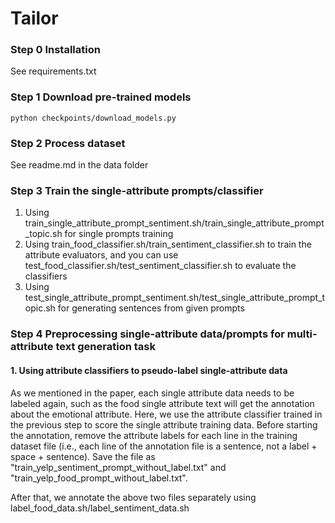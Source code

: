 # Tailor
### Step 0 Installation
See requirements.txt

### Step 1 Download pre-trained models

```
python checkpoints/download_models.py
```


### Step 2 Process dataset

See readme.md in the data folder

### Step 3 Train the single-attribute prompts/classifier
1. Using train_single_attribute_prompt_sentiment.sh/train_single_attribute_prompt_topic.sh for single prompts training
2. Using train_food_classifier.sh/train_sentiment_classifier.sh to train the attribute evaluators, and you can use test_food_classifier.sh/test_sentiment_classifier.sh to evaluate the classifiers
3. Using test_single_attribute_prompt_sentiment.sh/test_single_attribute_prompt_topic.sh for generating sentences from given prompts
   
### Step 4 Preprocessing single-attribute data/prompts for multi-attribute text generation task
#### 1. Using attribute classifiers to pseudo-label single-attribute data
   As we mentioned in the paper, each single attribute data needs to be labeled again, such as the food single attribute text will get the annotation about the emotional attribute. Here, we use the attribute classifier trained in the previous step to score the single attribute training data. Before starting the annotation, remove the attribute labels for each line in the training dataset file (i.e., each line of the annotation file is a sentence, not a label + space + sentence). Save the file as "train_yelp_sentiment_prompt_without_label.txt" and "train_yelp_food_prompt_without_label.txt".
   
   After that, we annotate the above two files separately using label_food_data.sh/label_sentiment_data.sh
   
   

